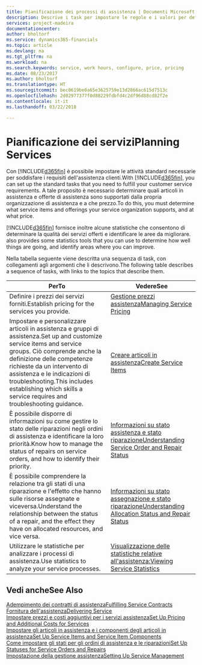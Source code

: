 ```yaml
---
title: Pianificazione dei processi di assistenza | Documenti Microsoft
description: Descrive i task per impostare le regole e i valori per definire i criteri e i processi di assistenza.
services: project-madeira
documentationcenter: 
author: bholtorf
ms.service: dynamics365-financials
ms.topic: article
ms.devlang: na
ms.tgt_pltfrm: na
ms.workload: na
ms.search.keywords: service, work hours, configure, price, pricing
ms.date: 08/23/2017
ms.author: bholtorf
ms.translationtype: HT
ms.sourcegitcommit: bec0619be0a65e3625759e13d2866ac615d7513c
ms.openlocfilehash: 2d02977377f0d88229fdbfd4c2df96d88cd82f2e
ms.contentlocale: it-it
ms.lasthandoff: 03/22/2018

---
```

# <a name="planning-services"></a><span data-ttu-id="9d928-103">Pianificazione dei servizi</span><span class="sxs-lookup"><span data-stu-id="9d928-103">Planning Services</span></span>
<span data-ttu-id="9d928-104">Con [!INCLUDE[d365fin](includes/d365fin_md.md)] è possibile impostare le attività standard necessarie per soddisfare i requisiti dell'assistenza clienti.</span><span class="sxs-lookup"><span data-stu-id="9d928-104">With [!INCLUDE[d365fin](includes/d365fin_md.md)], you can set up the standard tasks that you need to fulfill your customer service requirements.</span></span> <span data-ttu-id="9d928-105">A tale proposito è necessario determinare quali articoli in assistenza e offerte di assistenza sono supportati dalla propria organizzazione di assistenza e a che prezzo.</span><span class="sxs-lookup"><span data-stu-id="9d928-105">To do this, you must determine what service items and offerings your service organization supports, and at what price.</span></span>   

[!INCLUDE[d365fin](includes/d365fin_md.md)]<span data-ttu-id="9d928-106"> fornisce inoltre alcune statistiche che consentono di determinare la qualità dei servizi offerti e identificare le aree da migliorare.</span><span class="sxs-lookup"><span data-stu-id="9d928-106"> also provides some statistics tools that you can use to determine how well things are going, and identify areas where you can improve.</span></span>
  
<span data-ttu-id="9d928-107">Nella tabella seguente viene descritta una sequenza di task, con collegamenti agli argomenti che li descrivono.</span><span class="sxs-lookup"><span data-stu-id="9d928-107">The following table describes a sequence of tasks, with links to the topics that describe them.</span></span>   
  
|<span data-ttu-id="9d928-108">**Per**</span><span class="sxs-lookup"><span data-stu-id="9d928-108">**To**</span></span>|<span data-ttu-id="9d928-109">**Vedere**</span><span class="sxs-lookup"><span data-stu-id="9d928-109">**See**</span></span>|  
|------------|-------------|  
|<span data-ttu-id="9d928-110">Definire i prezzi dei servizi forniti.</span><span class="sxs-lookup"><span data-stu-id="9d928-110">Establish pricing for the services you provide.</span></span>|[<span data-ttu-id="9d928-111">Gestione prezzi assistenza</span><span class="sxs-lookup"><span data-stu-id="9d928-111">Managing Service Pricing</span></span>](service-service-price-management.md)|
|<span data-ttu-id="9d928-112">Impostare e personalizzare articoli in assistenza e gruppi di assistenza.</span><span class="sxs-lookup"><span data-stu-id="9d928-112">Set up and customize service items and service groups.</span></span> <span data-ttu-id="9d928-113">Ciò comprende anche la definizione delle competenze richieste da un intervento di assistenza e le indicazioni di troubleshooting.</span><span class="sxs-lookup"><span data-stu-id="9d928-113">This includes establishing which skills a service requires and troubleshooting guidance.</span></span>| [<span data-ttu-id="9d928-114">Creare articoli in assistenza</span><span class="sxs-lookup"><span data-stu-id="9d928-114">Create Service Items</span></span>](service-how-to-create-service-items.md)|  
|<span data-ttu-id="9d928-115">È possibile disporre di informazioni su come gestire lo stato delle riparazioni negli ordini di assistenza e identificare la loro priorità.</span><span class="sxs-lookup"><span data-stu-id="9d928-115">Know how to manage the status of repairs on service orders, and how to identify their priority.</span></span>|[<span data-ttu-id="9d928-116">Informazioni su stato assistenza e stato riparazione</span><span class="sxs-lookup"><span data-stu-id="9d928-116">Understanding Service Order and Repair Status</span></span>](service-service-order-status-and-repair-status.md)|  
|<span data-ttu-id="9d928-117">È possibile comprendere la relazione tra gli stati di una riparazione e l'effetto che hanno sulle risorse assegnate e viceversa.</span><span class="sxs-lookup"><span data-stu-id="9d928-117">Understand the relationship between the status of a repair, and the effect they have on allocated resources, and vice versa.</span></span>|[<span data-ttu-id="9d928-118">Informazioni su stato assegnazione e stato riparazione</span><span class="sxs-lookup"><span data-stu-id="9d928-118">Understanding Allocation Status and Repair Status</span></span>](service-allocation-status-and-repair-status.md)|  
|<span data-ttu-id="9d928-119">Utilizzare le statistiche per analizzare i processi di assistenza.</span><span class="sxs-lookup"><span data-stu-id="9d928-119">Use statistics to analyze your service processes.</span></span> | [<span data-ttu-id="9d928-120">Visualizzazione delle statistiche relative all'assistenza:</span><span class="sxs-lookup"><span data-stu-id="9d928-120">Viewing Service Statistics</span></span>](service-service-statistics.md) |

## <a name="see-also"></a><span data-ttu-id="9d928-121">Vedi anche</span><span class="sxs-lookup"><span data-stu-id="9d928-121">See Also</span></span>
[<span data-ttu-id="9d928-122">Adempimento dei contratti di assistenza</span><span class="sxs-lookup"><span data-stu-id="9d928-122">Fulfilling Service Contracts</span></span>](service-fulfill-service-contracts.md)  
[<span data-ttu-id="9d928-123">Fornitura dell'assistenza</span><span class="sxs-lookup"><span data-stu-id="9d928-123">Delivering Service</span></span>](service-deliver-service.md)  
[<span data-ttu-id="9d928-124">Impostare prezzi e costi aggiuntivi per i servizi assistenza</span><span class="sxs-lookup"><span data-stu-id="9d928-124">Set Up Pricing and Additional Costs for Services</span></span>](service-how-setup-service-costs-pricing.md)  
[<span data-ttu-id="9d928-125">Impostare gli articoli in assistenza e i componenti degli articoli in assistenza</span><span class="sxs-lookup"><span data-stu-id="9d928-125">Set Up Service Items and Service Item Components</span></span>](service-how-setup-service-items.md)  
[<span data-ttu-id="9d928-126">Come impostare gli stati per gli ordini di assistenza e le riparazioni</span><span class="sxs-lookup"><span data-stu-id="9d928-126">Set Up Statuses for Service Orders and Repairs</span></span>](service-order-repair-status.md)  
[<span data-ttu-id="9d928-127">Impostazione della gestione assistenza</span><span class="sxs-lookup"><span data-stu-id="9d928-127">Setting Up Service Management</span></span>](service-setup-service.md)  

